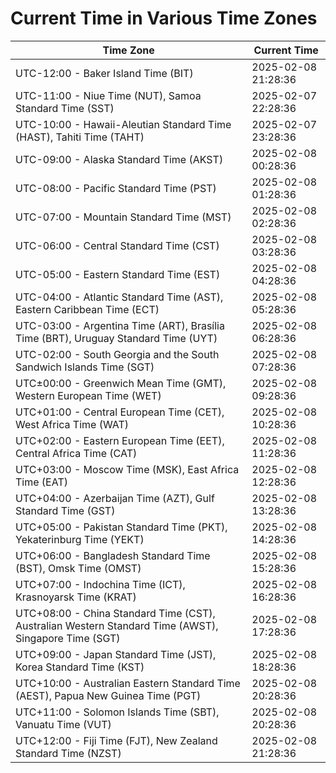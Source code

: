 # Current Time in Various Time Zones

| Time Zone | Current Time |
|-----------|--------------|
| UTC-12:00 - Baker Island Time (BIT) | 2025-02-08 21:28:36 |
| UTC-11:00 - Niue Time (NUT), Samoa Standard Time (SST) | 2025-02-07 22:28:36 |
| UTC-10:00 - Hawaii-Aleutian Standard Time (HAST), Tahiti Time (TAHT) | 2025-02-07 23:28:36 |
| UTC-09:00 - Alaska Standard Time (AKST) | 2025-02-08 00:28:36 |
| UTC-08:00 - Pacific Standard Time (PST) | 2025-02-08 01:28:36 |
| UTC-07:00 - Mountain Standard Time (MST) | 2025-02-08 02:28:36 |
| UTC-06:00 - Central Standard Time (CST) | 2025-02-08 03:28:36 |
| UTC-05:00 - Eastern Standard Time (EST) | 2025-02-08 04:28:36 |
| UTC-04:00 - Atlantic Standard Time (AST), Eastern Caribbean Time (ECT) | 2025-02-08 05:28:36 |
| UTC-03:00 - Argentina Time (ART), Brasília Time (BRT), Uruguay Standard Time (UYT) | 2025-02-08 06:28:36 |
| UTC-02:00 - South Georgia and the South Sandwich Islands Time (SGT) | 2025-02-08 07:28:36 |
| UTC±00:00 - Greenwich Mean Time (GMT), Western European Time (WET) | 2025-02-08 09:28:36 |
| UTC+01:00 - Central European Time (CET), West Africa Time (WAT) | 2025-02-08 10:28:36 |
| UTC+02:00 - Eastern European Time (EET), Central Africa Time (CAT) | 2025-02-08 11:28:36 |
| UTC+03:00 - Moscow Time (MSK), East Africa Time (EAT) | 2025-02-08 12:28:36 |
| UTC+04:00 - Azerbaijan Time (AZT), Gulf Standard Time (GST) | 2025-02-08 13:28:36 |
| UTC+05:00 - Pakistan Standard Time (PKT), Yekaterinburg Time (YEKT) | 2025-02-08 14:28:36 |
| UTC+06:00 - Bangladesh Standard Time (BST), Omsk Time (OMST) | 2025-02-08 15:28:36 |
| UTC+07:00 - Indochina Time (ICT), Krasnoyarsk Time (KRAT) | 2025-02-08 16:28:36 |
| UTC+08:00 - China Standard Time (CST), Australian Western Standard Time (AWST), Singapore Time (SGT) | 2025-02-08 17:28:36 |
| UTC+09:00 - Japan Standard Time (JST), Korea Standard Time (KST) | 2025-02-08 18:28:36 |
| UTC+10:00 - Australian Eastern Standard Time (AEST), Papua New Guinea Time (PGT) | 2025-02-08 20:28:36 |
| UTC+11:00 - Solomon Islands Time (SBT), Vanuatu Time (VUT) | 2025-02-08 20:28:36 |
| UTC+12:00 - Fiji Time (FJT), New Zealand Standard Time (NZST) | 2025-02-08 21:28:36 |
